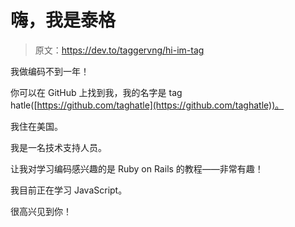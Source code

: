 # 嗨，我是泰格

> 原文：<https://dev.to/taggervng/hi-im-tag>

我做编码不到一年！

你可以在 GitHub 上找到我，我的名字是 tag hatle([https://github.com/taghatle](https://github.com/taghatle))。

我住在美国。

我是一名技术支持人员。

让我对学习编码感兴趣的是 Ruby on Rails 的教程——非常有趣！

我目前正在学习 JavaScript。

很高兴见到你！